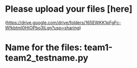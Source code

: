 # Please upload your files [here]
(https://drive.google.com/drive/folders/165EWKK1pFgFc-Wfkbtml0HtOPbo3lLgn?usp=sharing)
# Name for the files: team1-team2_testname.py
